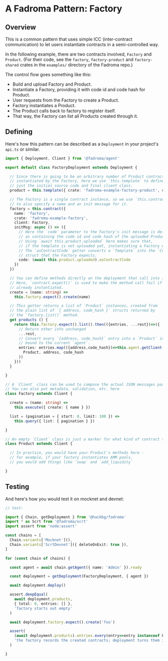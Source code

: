 # A Fadroma Pattern: Factory

## Overview

This is a common pattern that uses simple ICC (inter-contract communication) to let users
instantiate contracts in a semi-controlled way.

In the following example, there are two contracts involved, `Factory` and `Product`.
(For their code, see the `factory`, `factory-product` and `factory-shared` crates
in the `examples/` directory of the Fadroma repo.)

The control flow goes something like this:

* Build and upload Factory and Product.
* Instantiate a Factory, providing it with code id and code hash for Product.
* User requests from the Factory to create a Product.
* Factory instantiates a Product.
* The Product calls back to factory to register itself.
* That way, the Factory can list all Products created through it.

## Defining

Here's how this pattern can be described as a `Deployment` in your project's `api.ts` or similar.

```typescript
import { Deployment, Client } from '@fadroma/agent'

export default class FactoryDeployment extends Deployment {

  // Since there is going to be an arbitrary number of Product contracts
  // instantiated by the Factory, here we use `this.template` to define
  // just the initial source code and final client class.
  product = this.template({ crate: 'fadroma-example-factory-product', client: Product })

  // The Factory is a single contract instance, so we use `this.contract`
  // to also specify a name and an init message for it.
  factory = this.contract({
    name: 'factory',
    crate: 'fadroma-example-factory',
    client: Factory,
    initMsg: async () => ({
      // Here the `code` parameter to the Factory's init message is defined
      // as containing the code id and code hash of the uploaded Product template.
      // Using `await this.product.uploaded` here makes sure that,
      // if the template is not uploaded yet, instantiating a Factory will upload it first.
      // The `asContractCode` getter converts a `Template` into the `ContractCode { id, code_hash }`
      // struct that the Factory expects.
      code: (await this.product.uploaded).asContractCode
    })
  })

  // You can define methods directly on the deployment that call into individual contracts.
  // Here, `contract.expect()` is used to make the method call fail if the contract is not
  // already instantiated.
  create = (name: string) =>
    this.factory.expect().create(name)

  // This getter returns a list of `Product` instances, created from
  // the plain list of `{ address, code_hash }` structs returned by
  // the `factory.list()` method.
  get products () {
    return this.factory.expect().list().then(({entries, ...rest})=>({
      // Return other info unchanged
      ...rest,
      // Convert every `{address, code_hash}` entry into a `Product` instance
      // bound to the current `agent`.
      entries: entries.map(({address,code_hash})=>this.agent.getClient(
        Product, address, code_hash
      ))
    }))
  }

}

// A `Client` class can be used to compose the actual JSON messages passed to the contract.
// You can also put metadata, validation, etc. here
class Factory extends Client {

  create = (name: string) =>
    this.execute({ create: { name } })

  list = (pagination = { start: 0, limit: 100 }) =>
    this.query({ list: { pagination } })

}

// An empty `Client` class is just a marker for what kind of contract that it connects to.
class Product extends Client {

  // In practice, you would have your Product's methods here -
  // for example, if your factory instantiates AMM pools,
  // you would add things like `swap` and `add_liquidity`

}
```

## Testing

And here's how you would test it on mocknet and devnet:

```typescript
// test:

import { Chain, getDeployment } from '@hackbg/fadroma'
import * as Scrt from '@fadroma/scrt'
import assert from 'node:assert'

const chains = [
  Chain.variants['Mocknet'](),
  Chain.variants['ScrtDevnet']({ deleteOnExit: true }),
]

for (const chain of chains) {

  const agent = await chain.getAgent({ name: 'Admin' }).ready

  const deployment = getDeployment(FactoryDeployment, { agent })

  await deployment.deploy()

  assert.deepEqual(
    await deployment.products,
    { total: 0, entries: [] },
    'factory starts out empty'
  )

  await deployment.factory.expect().create('foo')

  assert(
    (await deployment.products).entries.every(entry=>entry instanceof Product),
    'the factory records the created contracts; deployment turns them into Producti nstances'
  )

}
```
